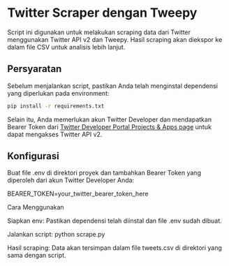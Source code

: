 # Twitter Scraper dengan Tweepy

Script ini digunakan untuk melakukan scraping data dari Twitter menggunakan Twitter API v2 dan Tweepy. Hasil scraping akan diekspor ke dalam file CSV untuk analisis lebih lanjut.

## Persyaratan
Sebelum menjalankan script, pastikan Anda telah menginstal dependensi yang diperlukan pada environment:

```bash
pip install -r requirements.txt
```

Selain itu, Anda memerlukan akun Twitter Developer dan mendapatkan Bearer Token dari [Twitter Developer Portal Projects & Apps page](https://developer.x.com/en/portal/projects-and-apps) untuk dapat mengakses Twitter API v2.

## Konfigurasi

Buat file .env di direktori proyek dan tambahkan Bearer Token yang diperoleh dari akun Twitter Developer Anda:

BEARER_TOKEN=your_twitter_bearer_token_here

Cara Menggunakan

Siapkan env: Pastikan dependensi telah diinstal dan file .env sudah dibuat.

Jalankan script:
python scrape.py

Hasil scraping: Data akan tersimpan dalam file tweets.csv di direktori yang sama dengan script.
